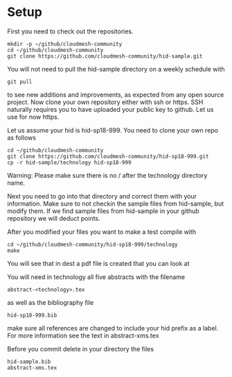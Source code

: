 # Setup

First you need to check out the repositories. 

    mkdir -p ~/github/cloudmesh-community
    cd ~/github/cloudmesh-community
    git clone https://github.com/cloudmesh-community/hid-sample.git

You will not need to pull the hid-sample directory on a weekly
schedule with

    git pull

to see new additions and improvements, as expected from any open
source project.  Now clone your own repository either with ssh or
https. SSH naturally requires you to have uploaded your public key to
github. Let us use for now https.

Let us assume your hid is hid-sp18-999. You need to clone your own
repo as follows

    cd ~/github/cloudmesh-community
    git clone https://github.com/cloudmesh-community/hid-sp18-999.git
    cp -r hid-sample/technology hid-sp18-999
    
Warning: Please make sure there is no / after the technology directory
name.
  
Next you need to go into that directory and correct them with your
information. Make sure to not checkin the sample files from
hid-sample, but modify them. If we find sample files from hid-sample
in your github repository we will deduct points.

After you modified your files you want to make a test compile with

    cd ~/github/cloudmesh-community/hid-sp18-999/technology
    make
    
You will see that in dest a pdf file is created that you can look at

You will need in technology all five abstracts with the filename

    abstract-<technology>.tex

as well as the bibliography file

    hid-sp18-999.bib

make sure all references are changed to include your hid prefix as a
label. For more information see the text in abstract-xms.tex

Before you commit delete in your directory the files

    hid-sample.bib
    abstract-xms.tex



